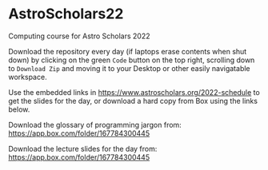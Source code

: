 # AstroScholars22
Computing course for Astro Scholars 2022


Download the repository every day (if laptops erase contents when shut down) by clicking on the green `Code` button on the top right, scrolling down to `Download Zip` and moving it to your Desktop or other easily navigatable workspace. 

Use the embedded links in https://www.astroscholars.org/2022-schedule to get the slides for the day, or download a hard copy from Box using the links below.

Download the glossary of programming jargon from: https://app.box.com/folder/167784300445

Download the lecture slides for the day from: https://app.box.com/folder/167784300445


